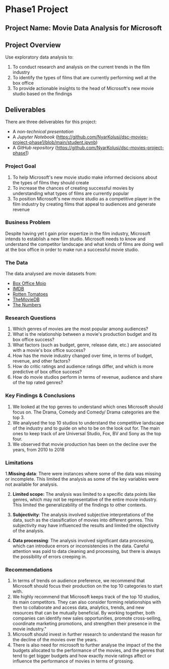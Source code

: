 # Phase1 Project

## Project Name: Movie Data Analysis for Microsoft

## Project Overview

Use exploratory data analysis to: 
1. To conduct research and analysis on the current trends in the film industry
2. To identify the types of films that are currently performing well at the box office
3. To provide actionable insights to the head of Microsoft's new movie studio based on the findings

## Deliverables

There are three deliverables for this project:

* A *non-technical presentation* 
* A *Jupyter Notebook* (https://github.com/NyarKolusi/dsc-movies-project-phase1/blob/main/student.ipynb)
* A *GitHub repository* (https://github.com/NyarKolusi/dsc-movies-project-phase1)


### Project Goal

1. To help Microsoft's new movie studio make informed decisions about the types of films they should create
2. To increase the chances of creating successful movies by understanding what types of films are currently popular
3. To position Microsoft's new movie studio as a competitive player in the film industry by creating films that appeal to     audiences and generate revenue

### Business Problem

Despite having yet t gain prior expertize in the film industry, Microsoft intends to establish a new film studio. Microsoft needs to know and understand the competitor landscape and what kinds of films are doing well at the box office in order to make run a successful movie studio. 

### The Data

The data analysed are movie datasets from:

* [Box Office Mojo](https://www.boxofficemojo.com/)
* [IMDB](https://www.imdb.com/)
* [Rotten Tomatoes](https://www.rottentomatoes.com/)
* [TheMovieDB](https://www.themoviedb.org/)
* [The Numbers](https://www.the-numbers.com/)


### Research Questions
1. Which genres of movies are the most popular among audiences?
2. What is the relationship between a movie's production budget and its box office success?
3. What factors (such as budget, genre, release date, etc.) are associated with a movie's box office success?
4. How has the movie industry changed over time, in terms of budget, revenue, and other factors?
5. How do critic ratings and audience ratings differ, and which is more predictive of box office success?
6. How do movie studios perform in terms of revenue, audience and share of the top rated genres?


### Key Findings & Conclusions
1. We looked at the top genres to understand which ones Microsoft should focus on. The Drama, Comedy and Comedy/ Drama categories are the top 3.
2. We analysed the top 10 studios to understand the competitive landscape of the industry and to guide on who to be on the look out for. The main ones to keep track of are Universal Studio, Fox, BV and Sony as the top four.
3. We observed that movie production has been on the decline over the years, from 2010 to 2018



### Limitations
1.**Missing data**: There were instances where some of the data was missing or incomplete. This limited the analysis as some of the key variables were not available for analysis.

2. **Limited scope:** The analysis was limited to a specific data points like genres, which may not be representative of the entire movie industry. This limited the generalizability of the findings to other contexts.

3. **Subjectivity**: The analysis involved subjective interpretations of the data, such as the classification of movies into different genres. This subjectivity may have influenced the results and limited the objectivity of the analysis.

4. **Data processing**: The analysis involved significant data processing, which can introduce errors or inconsistencies in the data. Careful attention was paid to data cleaning and processing, but there is always the possibility of errors creeping in.

### Recommendations
1. In terms of trends on audience preference, we recommend that Microsoft should focus their production on the top 10 categories to start with.
2. We highly recommend that Microsoft keeps track of the top 10 studios, its main competitors. They can also consider forming relationships with then to collaborate and access data, analytics, trends, and new resources that can be mutually beneficial. By working together, both companies can identify new sales opportunities, promote cross-selling, coordinate marketing promotions, and strengthen their presence in the movie industry."
3. Microsoft should invest in further research to understand the reason for the decline of the movies over the years.
4. There is also need for microsoft to further analyse the impact of the the budgets allocated to the performance of the movies, and the genres that tend to get bigger budgets and how exactly movie ratings affect or influence the performance of movies in terms of grossing.
